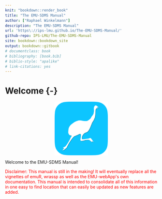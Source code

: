 ```yaml
--- 
knit: "bookdown::render_book"
title: "The EMU-SDMS Manual"
author: ["Raphael Winkelmann"]
description: "The EMU-SDMS Manual"
url: 'https\://ips-lmu.github.io/The-EMU-SDMS-Manual/'
github-repo: IPS-LMU/The-EMU-SDMS-Manual
site: bookdown::bookdown_site
output: bookdown::gitbook
# documentclass: book
# bibliography: [book.bib]
# biblio-style: "apalike"
# link-citations: yes
---
```


# Welcome {-}


<img src="pics/EMU-webAppIcon-roundCorners.png" width="35%" style="display: block; margin: auto;" />

Welcome to the EMU-SDMS Manual! 

<span style="color:red"> Disclaimer: This manual is still in the making! It will eventually replace all the vignettes of emuR, wrassp as well as the EMU-webApp's own documentation. This manual is intended to consolidate all of this information in one easy to find location that can easily be updated as new features are added.</span>



